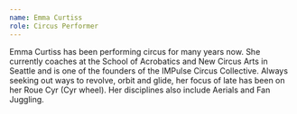 ```yaml
---
name: Emma Curtiss
role: Circus Performer
---
```

Emma Curtiss has been performing circus for many years now. She currently coaches at the School of Acrobatics and New Circus Arts in Seattle and is one of the founders of the IMPulse Circus Collective.
Always seeking out ways to revolve, orbit and glide, her focus of late has been on her Roue Cyr (Cyr wheel).
Her disciplines also include Aerials and Fan Juggling.
